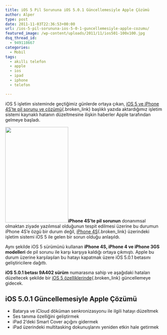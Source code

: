 ```yaml
---
title: iOS 5 Pil Sorununa iOS 5.0.1 Güncellemesiyle Apple Çözümü
author: Alper
type: post
date: 2011-11-03T22:36:53+00:00
url: /ios-5-pil-sorununa-ios-5-0-1-guncellemesiyle-apple-cozumu/
featured_image: /wp-content/uploads/2011/11/ios501-100x100.jpg
dsq_thread_id:
  - 949118667
categories:
  - Mobil
tags:
  - akıllı telefon
  - apple
  - ios
  - ipad
  - iphone
  - telefon

---
```

iOS 5 işletim sisteminde geçtiğimiz günlerde ortaya çıkan, [iOS 5 ve iPhone 4S&#8217;te pil sorunu ve çözümü][1]{.broken_link} başlıklı yazıda aktardığımız işletim sistemi kaynaklı hatanın düzeltmesine ilişkin haberler Apple tarafından gelmeye başladı.

**<img class="alignright size-full wp-image-7038" title="ios501" src="https://www.murekkep.org/wp-content/uploads/2011/11/ios501.jpg" alt="" width="200" height="303" srcset="https://www.murekkep.org/wp-content/uploads/2011/11/ios501.jpg 200w, https://www.murekkep.org/wp-content/uploads/2011/11/ios501-198x300.jpg 198w" sizes="(max-width: 200px) 100vw, 200px" />iPhone 4S’te pil sorunun** donanımsal olmaktan ziyade yazılımsal olduğunun tespit edilmesi üzerine bu durumun iPhone 4S’e özgü bir durum değil, [iPhone 4S][2]{.broken_link} üzerindeki işletim sistemi iOS 5 ile gelen bir sorun olduğu anlaşıldı.

Aynı şekilde iOS 5 sürümünü kullanan **iPhone 4S, iPhone 4 ve iPhone 3GS modelleri** de pil sorunu ile karşı karşıya kaldığı ortaya çıkmıştı. Apple bu durum üzerine karşılaşılan bu hatayı kapatmak üzere iOS 5.0.1 betasını geliştiricilere dağıttı.

**iOS 5.0.1 betası 9A402 sürüm** numarasına sahip ve aşağıdaki hataları düzeltecek şekilde bir [iOS 5 özelliklerinde][3]{.broken_link} güncellemeye gidecek.

## iOS 5.0.1 Güncellemesiyle Apple Çözümü

  * Batarya ve iCloud döküman senkronizasyonu ile ilgili hatayı düzeltmek
  * Ses tanıma özelliğini geliştirmek
  * iPad 2&#8217;deki Smart Cover açığını gidermek
  * iPad üzerindeki multitasking dokunuşlarını yeniden etkin hale getirmek

 [1]: https://www.murekkep.org/ios-5-ve-iphone-4ste-pil-sorunu-ve-cozumu-6997 "iOS 5 pil sorunu"
 [2]: https://www.murekkep.org/iphone-4s-ozellikleri-6921 "iPhone 4s özellikleri"
 [3]: https://www.murekkep.org/ios-5-ile-gelen-yeni-ozelliklerin-tum-listesi-6882 "iOS 5 Özellikleri"